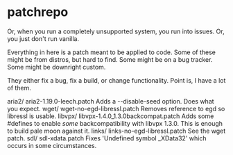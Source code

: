 # patchrepo
Or, when you run a completely unsupported system, you run into issues. Or, you just don't run vanilla.

Everything in here is a patch meant to be applied to code. Some of these might be from distros, but hard to find. Some might be on a bug tracker. Some might be downright custom.

They either fix a bug, fix a build, or change functionality. Point is, I have a lot of them.

aria2/
    aria2-1.19.0-leech.patch
        Adds a --disable-seed option. Does what you expect.
wget/
    wget-no-egd-libressl.patch
        Removes reference to egd so libressl is usable.
libvpx/
    libvpx-1.4.0_1.3.0backcompat.patch
        Adds some #defines to enable *some* backcompatibility with libvpx 1.3.0. This is enough to build pale moon against it.
links/
    links-no-egd-libressl.patch
        See the wget patch.
sdl/
    sdl-xdata.patch
        Fixes 'Undefined symbol _XData32' which occurs in some circumstances.
